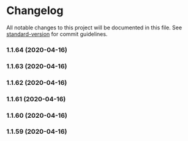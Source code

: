 # Changelog

All notable changes to this project will be documented in this file. See [standard-version](https://github.com/conventional-changelog/standard-version) for commit guidelines.

### 1.1.64 (2020-04-16)

### 1.1.63 (2020-04-16)

### 1.1.62 (2020-04-16)

### 1.1.61 (2020-04-16)

### 1.1.60 (2020-04-16)

### 1.1.59 (2020-04-16)
